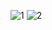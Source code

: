 ![1](https://github.com/Hangara/Simulacion_por_computadora_Leonel_Rubio/assets/81195386/93087213-7d85-41b7-bf89-e198bfe502e6)
![2](https://github.com/Hangara/Simulacion_por_computadora_Leonel_Rubio/assets/81195386/06ef82e8-55d3-4da9-a671-4beb2b5e5171)



